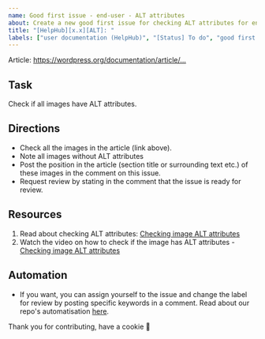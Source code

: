 ```yaml
---
name: Good first issue - end-user - ALT attributes
about: Create a new good first issue for checking ALT attributes for end-user docs images.
title: "[HelpHub][x.x][ALT]: "
labels: ["user documentation (HelpHub)", "[Status] To do", "good first issue"]
---
```


Article:  <https://wordpress.org/documentation/article/...>

## Task

Check if all images have ALT attributes. 

## Directions
- Check all the images in the article (link above).
- Note all images without ALT attributes
- Post the position in the article (section title or surrounding text etc.) of these images in the comment on this issue.
- Request review by stating in the comment that the issue is ready for review.

## Resources
1. Read about checking ALT attributes: [Checking image ALT attributes](https://make.wordpress.org/docs/handbook/get-involved/getting-started-at-a-contributor-day/good-first-issues/#checking-image-alt-attributes)
1. Watch the video on how to check if the image has ALT attributes - [Checking image ALT attributes](https://make.wordpress.org/docs/files/2023/10/check-image-ALT.mp4)

## Automation
- If you want, you can assign yourself to the issue and change the label for review by posting specific keywords in a comment. Read about our repo's automatisation [here](https://make.wordpress.org/docs/handbook/github-repository-and-projects/documentation-issue-tracker/#label-issues).

Thank you for contributing, have a cookie :cookie:  
